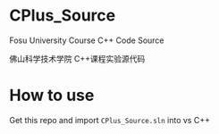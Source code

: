 # CPlus_Source

Fosu University Course C++ Code Source

佛山科学技术学院 C++课程实验源代码

# How to use

Get this repo and import `CPlus_Source.sln` into vs C++

